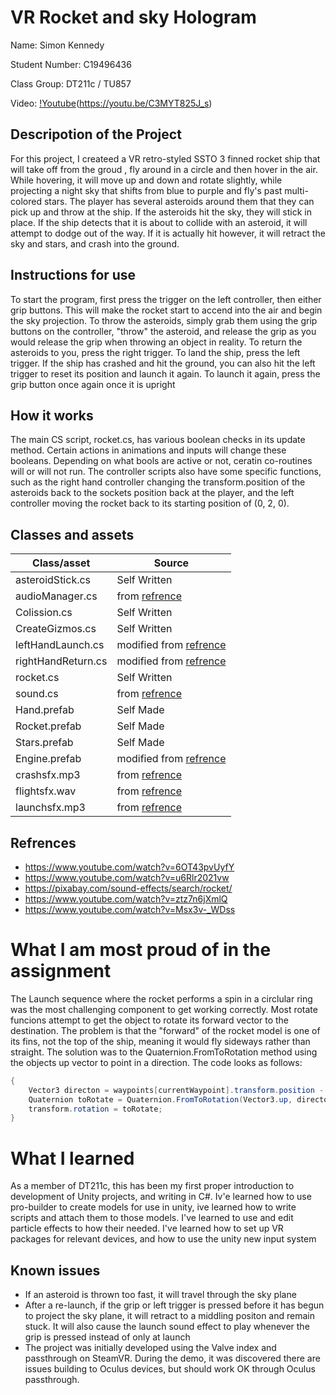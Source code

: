 # VR Rocket and sky Hologram

Name: Simon Kennedy

Student Number: C19496436

Class Group: DT211c / TU857

Video: [!Youtube]()(https://youtu.be/C3MYT825J_s)

## Descripotion of the Project
For this project, I createed a VR retro-styled SSTO 3 finned rocket ship that will take off from the groud , fly around in a circle and then hover in the air. While hovering, it will move up and down and rotate slightly, while projecting a night sky that shifts from blue to purple and fly's past multi-colored stars. The player has several asteroids around them that they can pick up and throw at the ship. If the asteroids hit the sky, they will stick in place. If the ship detects that it is about to collide with an asteroid, it will attempt to dodge out of the way. If it is actually hit however, it will retract the sky and stars, and crash into the ground. 

## Instructions for use
To start the program, first press the trigger on the left controller, then either grip buttons. This will make the rocket start to accend into the air and begin the sky projection. To throw the asteroids, simply grab them using the grip buttons on the controller, "throw" the asteroid, and release the grip as you would release the grip when throwing an object in reality. To return the asteroids to you, press the right trigger. To land the ship, press the left trigger. If the ship has crashed and hit the ground, you can also hit the left trigger to reset its position and launch it again. To launch it again, press the grip button once again once it is upright

## How it works
The main CS script, rocket.cs, has various boolean checks in its update method. Certain actions in animations and inputs will change these booleans. Depending on what bools are active or not, ceratin co-routines will or will not run. The controller scripts also have some specific functions, such as the right hand controller changing the transform.position of the asteroids back to the sockets position back at the player, and the left controller moving the rocket back to its starting position of (0, 2, 0).


## Classes and assets

| Class/asset | Source |
| ----------- | ------ |
| asteroidStick.cs | Self Written |
| audioManager.cs | from [refrence](https://www.youtube.com/watch?v=6OT43pvUyfY) |
| Colission.cs | Self Written |
| CreateGizmos.cs | Self Written |
| leftHandLaunch.cs | modified from [refrence](https://www.youtube.com/watch?v=u6Rlr2021vw) |
| rightHandReturn.cs | modified from [refrence](https://www.youtube.com/watch?v=u6Rlr2021vw) |
| rocket.cs | Self Written |
| sound.cs | from [refrence](https://www.youtube.com/watch?v=6OT43pvUyfY) |
| Hand.prefab | Self Made |
| Rocket.prefab | Self Made |
| Stars.prefab | Self Made |
| Engine.prefab | modified from [refrence](https://www.youtube.com/watch?v=__y100uwVdM) |
| crashsfx.mp3 | from [refrence](https://www.youtube.com/watch?v=ztz7n6jXmlQ) |
| flightsfx.wav| from [refrence](https://www.youtube.com/watch?v=Msx3v-_WDss) |
| launchsfx.mp3 | from [refrence](https://pixabay.com/sound-effects/search/rocket/) |



## Refrences 
* https://www.youtube.com/watch?v=6OT43pvUyfY
* https://www.youtube.com/watch?v=u6Rlr2021vw
* https://pixabay.com/sound-effects/search/rocket/ 
* https://www.youtube.com/watch?v=ztz7n6jXmlQ
* https://www.youtube.com/watch?v=Msx3v-_WDss
 
# What I am most proud of in the assignment
The Launch sequence where the rocket performs a spin in a circlular ring was the most challenging component to get working correctly. Most rotate funcions attempt to get the object to rotate its forward vector to the destination. The problem is that the "forward" of the rocket model is one of its fins, not the top of the ship, meaning it would fly sideways rather than straight. The solution was to the Quaternion.FromToRotation method using the objects up vector to point in a direction. The code looks as follows:

```cs
{
    Vector3 directon = waypoints[currentWaypoint].transform.position - transform.position;
    Quaternion toRotate = Quaternion.FromToRotation(Vector3.up, directon);
    transform.rotation = toRotate;
}
```

# What I learned
As a member of DT211c, this has been my first proper introduction to development of Unity projects, and writing in C#. Iv'e learned how to use pro-builder to create models for use in unity, ive learned how to write scripts and attach them to those models. I've learned to use and edit particle effects to how their needed. I've learned how to set up VR packages for relevant devices, and how to use the unity new input system

## Known issues

* If an asteroid is thrown too fast, it will travel through the sky plane
* After a re-launch, if the grip or left trigger is pressed before it has begun to project the sky plane, it will retract to a middling positon and remain stuck. It will also cause the launch sound effect to play whenever the grip is pressed instead of only at launch
* The project was initially developed using the Valve index and passthrough on SteamVR. During the demo, it was discovered there are issues building to Oculus devices, but should work OK through Oculus passthrough.  